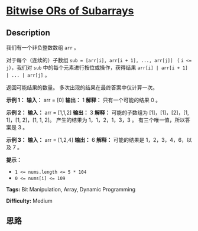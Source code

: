 # [Bitwise ORs of Subarrays][title]

## Description

我们有一个非负整数数组 `arr` 。

对于每个（连续的）子数组 `sub = [arr[i], arr[i + 1], ..., arr[j]]` （ `i <= j`），我们对 `sub`
中的每个元素进行按位或操作，获得结果 `arr[i] | arr[i + 1] | ... | arr[j]` 。

返回可能结果的数量。 多次出现的结果在最终答案中仅计算一次。



**示例 1：**
            **输入：** arr = [0]    **输出：** 1    **解释：**    只有一个可能的结果 0 。    

**示例 2：**
            **输入：** arr = [1,1,2]    **输出：** 3    **解释：**    可能的子数组为 [1]，[1]，[2]，[1, 1]，[1, 2]，[1, 1, 2]。    产生的结果为 1，1，2，1，3，3 。    有三个唯一值，所以答案是 3 。    

**示例  3：**
            **输入：** arr = [1,2,4]    **输出：** 6    **解释：**    可能的结果是 1，2，3，4，6，以及 7 。    



**提示：**

  * `1 <= nums.length <= 5 * 104`
  * `0 <= nums[i] <= 109`​​​​​​​


**Tags:** Bit Manipulation, Array, Dynamic Programming

**Difficulty:** Medium

## 思路

[title]: https://leetcode-cn.com/problems/bitwise-ors-of-subarrays
